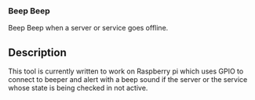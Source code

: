 ### Beep Beep

Beep Beep when a server or service goes offline.

## Description
This tool is currently written to work on Raspberry pi which uses GPIO to connect to beeper
and alert with a beep sound if the server or the service whose state is being checked in not
active.